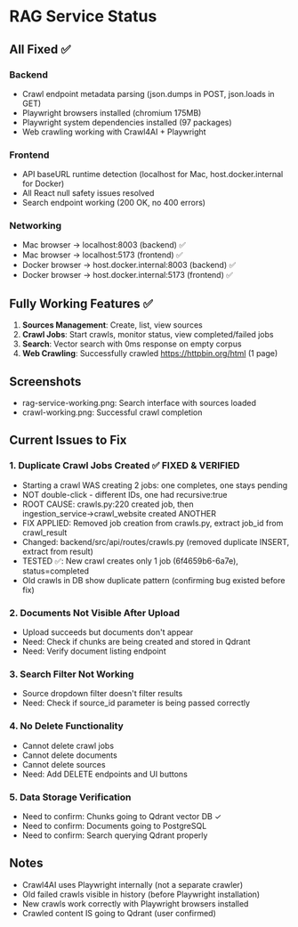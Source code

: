# RAG Service Status

## All Fixed ✅

### Backend
- Crawl endpoint metadata parsing (json.dumps in POST, json.loads in GET)
- Playwright browsers installed (chromium 175MB)
- Playwright system dependencies installed (97 packages)
- Web crawling working with Crawl4AI + Playwright

### Frontend
- API baseURL runtime detection (localhost for Mac, host.docker.internal for Docker)
- All React null safety issues resolved
- Search endpoint working (200 OK, no 400 errors)

### Networking
- Mac browser → localhost:8003 (backend) ✅
- Mac browser → localhost:5173 (frontend) ✅
- Docker browser → host.docker.internal:8003 (backend) ✅
- Docker browser → host.docker.internal:5173 (frontend) ✅

## Fully Working Features ✅
1. **Sources Management**: Create, list, view sources
2. **Crawl Jobs**: Start crawls, monitor status, view completed/failed jobs
3. **Search**: Vector search with 0ms response on empty corpus
4. **Web Crawling**: Successfully crawled https://httpbin.org/html (1 page)

## Screenshots
- rag-service-working.png: Search interface with sources loaded
- crawl-working.png: Successful crawl completion

## Current Issues to Fix

### 1. Duplicate Crawl Jobs Created ✅ FIXED & VERIFIED
- Starting a crawl WAS creating 2 jobs: one completes, one stays pending
- NOT double-click - different IDs, one had recursive:true
- ROOT CAUSE: crawls.py:220 created job, then ingestion_service→crawl_website created ANOTHER
- FIX APPLIED: Removed job creation from crawls.py, extract job_id from crawl_result
- Changed: backend/src/api/routes/crawls.py (removed duplicate INSERT, extract from result)
- TESTED ✅: New crawl creates only 1 job (6f4659b6-6a7e), status=completed
- Old crawls in DB show duplicate pattern (confirming bug existed before fix)

### 2. Documents Not Visible After Upload
- Upload succeeds but documents don't appear
- Need: Check if chunks are being created and stored in Qdrant
- Need: Verify document listing endpoint

### 3. Search Filter Not Working
- Source dropdown filter doesn't filter results
- Need: Check if source_id parameter is being passed correctly

### 4. No Delete Functionality
- Cannot delete crawl jobs
- Cannot delete documents
- Cannot delete sources
- Need: Add DELETE endpoints and UI buttons

### 5. Data Storage Verification
- Need to confirm: Chunks going to Qdrant vector DB ✓
- Need to confirm: Documents going to PostgreSQL
- Need to confirm: Search querying Qdrant properly

## Notes
- Crawl4AI uses Playwright internally (not a separate crawler)
- Old failed crawls visible in history (before Playwright installation)
- New crawls work correctly with Playwright browsers installed
- Crawled content IS going to Qdrant (user confirmed)
